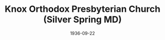 ---
date: &id001 1936-09-22
end_date: null
location:
  address: 410 Granville Drive
  city: Silver Spring
  state: MD
minister:
- end: 1939-01-01
  name: Leslie Sloat
  start: 1936-09-22
  type: Pastor
- end: 1943-01-01
  name: Henry Phillips
  start: 1939-01-01
  type: Pastor
- end: 1955-01-01
  name: Glenn Coie
  start: 1945-01-01
  type: Pastor
- end: 1979-01-01
  name: Charles Ellis
  start: 1955-01-01
  type: Pastor
- end: 1989-01-01
  name: Thomas Tyson
  start: 1980-01-01
  type: Pastor
- end: null
  name: Thomas Martin
  start: 1991-01-01
  type: Pastor
- end: 2000-01-01
  name: Bryan Estelle
  start: 1996-01-01
  type: Associate Pastor
- end: 1961-01-01
  name: Robert Thoburn
  start: 1959-01-01
  type: Associate Pastor
- end: 1980-01-01
  name: Leonard Stewart
  start: 1977-01-01
  type: Associate Pastor
- end: null
  name: James Stastny
  start: 2000-01-01
  type: Associate Pastor
ministers:
- Leslie Sloat
- Henry Phillips
- Glenn Coie
- Charles Ellis
- Thomas Tyson
- Thomas Martin
- Bryan Estelle
- Robert Thoburn
- Leonard Stewart
- James Stastny
name: Knox Orthodox Presbyterian Church
names:
- end: null
  name: Knox Orthodox Presbyterian Church
  start: 1936-09-22
origination_date: *id001
raw_data: 'MARYLAND Silver Spring


  Knox Orthodox Presbyterian Church  (September 22, 1936- )

  410 Granville Drive

  Pastors: Leslie Sloat, 1936-39

  Henry Phillips, 1939-43

  Glenn Coie, 1945-55

  Charles Ellis, 1955-79

  Thomas Tyson, 1980-89

  Thomas Martin, 1991-

  Asst. Pastor: Bryan Estelle, 1996-2000

  Assoc. Pastors: Robert Thoburn, 1959-61

  Leonard Stewart, 1977-80

  James Stastny, 2000-

  '
received_from: null
states:
- MD
status:
  active: true
  end_date: null
  reason: null
  received_from: null
  withdrawal_to: null
title: Knox Orthodox Presbyterian Church (Silver Spring MD)
year_established:
- 1936

---